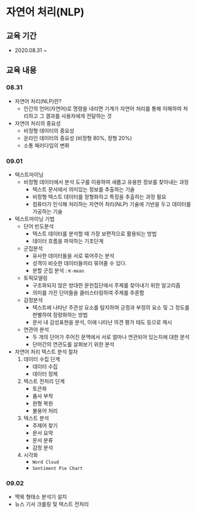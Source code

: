 # 자연어 처리(NLP)

## 교육 기간
- 2020.08.31 ~ 

## 교육 내용
### 08.31
- 자연어 처리(NLP)란?
  - 인간의 언어(자연어)로 명령을 내리면 기계가 자연어 처리를 통해 이해하여 처리하고 그 결과를 사용자에게 전달하는 것
- 자연어 처리의 중요성
  - 비정형 데이터의 중요성
  - 온라인 데이터의 중요성 (비정형 80%, 정형 20%)
  - 소통 패러다임의 변화
### 09.01
- 텍스트마이닝
  - 비정형 데이터에서 분석 도구를 이용하여 새롭고 유용한 정보를 찾아내는 과정
    - 텍스트 문서에서 의미있는 정보를 추출하는 기술
    - 비정형 텍스트 데이터를 정형화하고 특징을 추출하는 과정 필요
    - 컴퓨터가 인식해 처리하는 자연어 처리(NLP) 기술에 기반을 두고 데이터를 가공하는 기술
- 텍스트마이닝 기법
  - 단어 빈도분석
    - 텍스트 데이터를 분석할 때 가장 보편적으로 활용되는 방법
    - 데이터 흐름을 파악하는 기초단계
  - 군집분석
    - 유사한 데이터들을 서로 묶어주는 분석
    - 성격이 비슷한 데이터들끼리 묶어줄 수 있다.
    - 분할 군집 분석 : `K-mean`
  - 토픽모델링
    - 구조화되지 않은 방대한 문헌집단에서 주제를 찾아내기 위한 알고리즘
    - 의미를 가진 단어들을 클러스터링하여 주제를 추론함
  - 감정분석
    - 텍스트에 나타난 주관성 요소를 탐지하여 긍정과 부정의 요소 및 그 정도를 판별하여 정량화하는 방법
    - 문서 내 감성표현을 분석, 이에 나타난 의견 평가 태도 등으로 제시
  - 연관어 분석
    - 두 개의 단어가 주어진 문맥에서 서로 얼마나 연관되어 있는지에 대한 분석
    - 단어간의 연관도를 살펴보기 위한 분석
- 자연어 처리 텍스트 분석 절차
  1. 데이터 수집 단계
      - 데이터 수집
      - 데이터 정제
  2. 텍스트 전처리 단계
      - 토큰화
      - 품사 부착
      - 원형 복원
      - 불용어 처리
  3. 텍스트 분석
      - 주제어 찾기
      - 문서 요약
      - 문서 분류
      - 감정 분석
  4. 시각화
      - `Word Cloud`
      - `Sentiment Pie Chart`
### 09.02
- 맥북 형태소 분석기 설치
- 뉴스 기사 크롤링 및 텍스트 전처리
